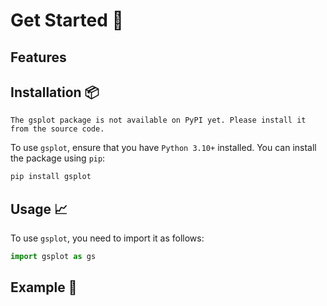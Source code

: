 # Get Started 🚀

## Features

## Installation 📦

```{warning}
The gsplot package is not available on PyPI yet. Please install it from the source code.
```

To use `gsplot`, ensure that you have `Python 3.10+` installed. You can install the package using `pip`:

```bash
pip install gsplot
```

## Usage 📈

To use `gsplot`, you need to import it as follows:

```python
import gsplot as gs
```

## Example 🌟
